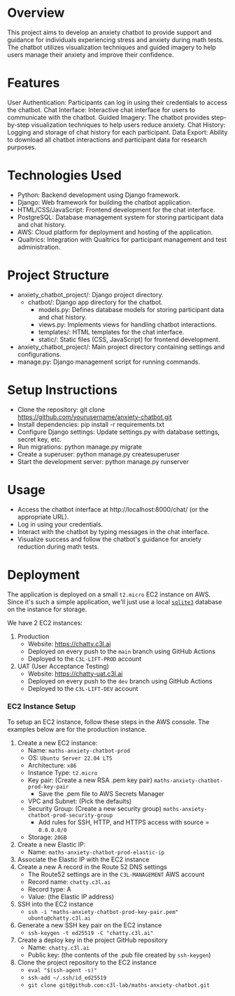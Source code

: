# Overview

This project aims to develop an anxiety chatbot to provide support and guidance
for individuals experiencing stress and anxiety during math tests. The chatbot
utilizes visualization techniques and guided imagery to help users manage their
anxiety and improve their confidence.

# Features

User Authentication: Participants can log in using their credentials to access
the chatbot. Chat Interface: Interactive chat interface for users to communicate
with the chatbot. Guided Imagery: The chatbot provides step-by-step
visualization techniques to help users reduce anxiety. Chat History: Logging and
storage of chat history for each participant. Data Export: Ability to download
all chatbot interactions and participant data for research purposes.

# Technologies Used

- Python: Backend development using Django framework.
- Django: Web framework for building the chatbot application.
- HTML/CSS/JavaScript: Frontend development for the chat interface.
- PostgreSQL: Database management system for storing participant data and chat
  history.
- AWS: Cloud platform for deployment and hosting of the application.
- Qualtrics: Integration with Qualtrics for participant management and test
  administration.

# Project Structure

- anxiety_chatbot_project/: Django project directory.
  - chatbot/: Django app directory for the chatbot.
    - models.py: Defines database models for storing participant data and chat
      history.
    - views.py: Implements views for handling chatbot interactions.
    - templates/: HTML templates for the chat interface.
    - static/: Static files (CSS, JavaScript) for frontend development.
- anxiety_chatbot_project/: Main project directory containing settings and
  configurations.
- manage.py: Django management script for running commands.

# Setup Instructions

- Clone the repository: git clone
  https://github.com/yourusername/anxiety-chatbot.git
- Install dependencies: pip install -r requirements.txt
- Configure Django settings: Update settings.py with database settings, secret
  key, etc.
- Run migrations: python manage.py migrate
- Create a superuser: python manage.py createsuperuser
- Start the development server: python manage.py runserver

# Usage

- Access the chatbot interface at http://localhost:8000/chat/ (or the
  appropriate URL).
- Log in using your credentials.
- Interact with the chatbot by typing messages in the chat interface.
- Visualize success and follow the chatbot's guidance for anxiety reduction
  during math tests.

# Deployment

The application is deployed on a small `t2.micro` EC2 instance on AWS. Since
it's such a simple application, we'll just use a local
[`sqlite3`](https://www.sqlite.org/) database on the instance for storage.

We have 2 EC2 instances:

1. Production
   - Website: https://chatty.c3l.ai
   - Deployed on every push to the `main` branch using GitHub Actions
   - Deployed to the `C3L-LIFT-PROD` account
2. UAT (User Acceptance Testing)
   - Website: https://chatty-uat.c3l.ai
   - Deployed on every push to the `dev` branch using GitHub Actions
   - Deployed to the `C3L-LIFT-DEV` account

### EC2 Instance Setup

To setup an EC2 instance, follow these steps in the AWS console. The examples
below are for the production instance.

1. Create a new EC2 instance:
   - Name: `maths-anxiety-chatbot-prod`
   - OS: `Ubuntu Server 22.04 LTS`
   - Architecture: `x86`
   - Instance Type: `t2.micro`
   - Key pair: (Create a new RSA .pem key pair)
     `maths-anxiety-chatbot-prod-key-pair`
     - Save the .pem file to AWS Secrets Manager
   - VPC and Subnet: (Pick the defaults)
   - Security Group: (Create a new security group)
     `maths-anxiety-chatbot-prod-security-group`
     - Add rules for SSH, HTTP, and HTTPS access with source = `0.0.0.0/0`
   - Storage: `20GB`
2. Create a new Elastic IP:
   - Name: `maths-anxiety-chatbot-prod-elastic-ip`
3. Associate the Elastic IP with the EC2 instance
4. Create a new A record in the Route 52 DNS settings
   - The Route52 settings are in the `C3L-MANAGEMENT` AWS account
   - Record name: `chatty.c3l.ai`
   - Record type: A
   - Value: (the Elastic IP address)
5. SSH into the EC2 instance
   - `ssh -i "maths-anxiety-chatbot-prod-key-pair.pem" ubuntu@chatty.c3l.ai`
6. Generate a new SSH key pair on the EC2 instance
   - `ssh-keygen -t ed25519 -C "chatty.c3l.ai"`
7. Create a deploy key in the project GitHub repository
   - Name: `chatty.c3l.ai`
   - Public key: (the contents of the .pub file created by `ssh-keygen`)
8. Clone the project repository to the EC2 instance
   - `eval "$(ssh-agent -s)"`
   - `ssh-add ~/.ssh/id_ed25519`
   - `git clone git@github.com:c3l-lab/maths-anxiety-chatbot.git`
